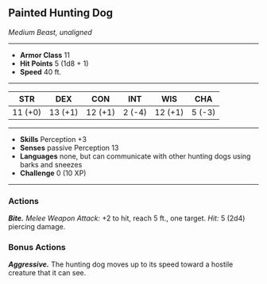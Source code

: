 ## Painted Hunting Dog
*Medium Beast, unaligned*
___
- **Armor Class** 11
- **Hit Points** 5 (1d8 + 1)
- **Speed** 40 ft.
___
|STR|DEX|CON|INT|WIS|CHA|
|:---:|:---:|:---:|:---:|:---:|:---:|
|11 (+0)|13 (+1)|12 (+1)|2 (-4)|12 (+1)|5 (-3)|
___
- **Skills** Perception +3
- **Senses** passive Perception 13
- **Languages** none, but can communicate with other hunting dogs using barks and sneezes
- **Challenge** 0 (10 XP)
___
### Actions
***Bite.*** _Melee Weapon Attack:_ +2 to hit, reach 5 ft., one target. _Hit:_ 5 (2d4) piercing damage.

### Bonus Actions
***Aggressive.*** The hunting dog moves up to its speed toward a hostile creature that it can see.
